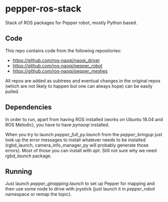 # pepper-ros-stack
Stack of ROS packages for Pepper robot, mostly Python based.

## Code
This repo contains code from the following repositories:

 - https://github.com/ros-naoqi/naoqi_driver
 - https://github.com/ros-naoqi/pepper_robot
 - https://github.com/ros-naoqi/pepper_meshes

All repos are added as subtrees and eventual changes in the original repos (which are not likely to happen but one can always hope) can be easily pulled.

## Dependencies
In order to run, apart from having ROS installed (works on Ubuntu 18.04 and ROS Melodic), you have to have *pynaoqi* installed. 

When you try to launch *pepper_full_py.launch* from the *pepper_bringup* just look up the error messages to install whatever needs to be installed (rgbd_launch, camera_info_manager_py will probably generate those errors). Most of those you can install with *apt*. Still not sure why we need *rgbd_launch* package.

## Running 
Just launch *pepper_gmapping.launch* to set up Pepper for mapping and then use some node to drive with joystick (just launch it in *pepper_robot* namespace or remap the topic).
